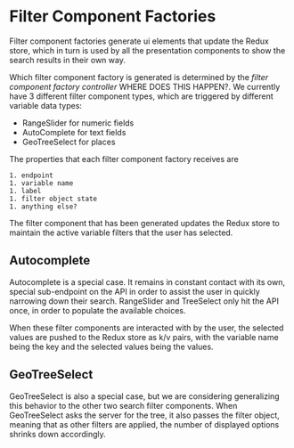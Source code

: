 # Filter Component Factories

Filter component factories generate ui elements that update the Redux store, which in turn is used by all the presentation components to show the search results in their own way.

Which filter component factory is generated is determined by the _filter component factory controller_ WHERE DOES THIS HAPPEN?. We currently have 3 different filter component types, which are triggered by different variable data types:

- RangeSlider for numeric fields
- AutoComplete for text fields
- GeoTreeSelect for places

The properties that each filter component factory receives are

    1. endpoint
    1. variable name
    1. label
    1. filter object state
    1. anything else?

The filter component that has been generated updates the Redux store to maintain the active variable filters that the user has selected.

## Autocomplete

Autocomplete is a special case. It remains in constant contact with its own, special sub-endpoint on the API in order to assist the user in quickly narrowing down their search. RangeSlider and TreeSelect only hit the API once, in order to populate the available choices.

When these filter components are interacted with by the user, the selected values are pushed to the Redux store as k/v pairs, with the variable name being the key and the selected values being the values.

## GeoTreeSelect

GeoTreeSelect is also a special case, but we are considering generalizing this behavior to the other two search filter components. When GeoTreeSelect asks the server for the tree, it also passes the filter object, meaning that as other filters are applied, the number of displayed options shrinks down accordingly.
